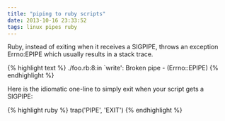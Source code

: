 ```yaml
---
title: "piping to ruby scripts"
date: 2013-10-16 23:33:52
tags: linux pipes ruby
---
```


<p>
Ruby, instead of exiting when it receives a SIGPIPE, throws an exception Errno:EPIPE which usually results in a stack trace.

{% highlight text %}
./foo.rb:8:in `write': Broken pipe - <STDOUT> (Errno::EPIPE)
{% endhighlight %}
</p>

<p>
Here is the idiomatic one-line to simply exit when your script gets a SIGPIPE:

{% highlight ruby %}
trap('PIPE', 'EXIT')
{% endhighlight %}
</p>
